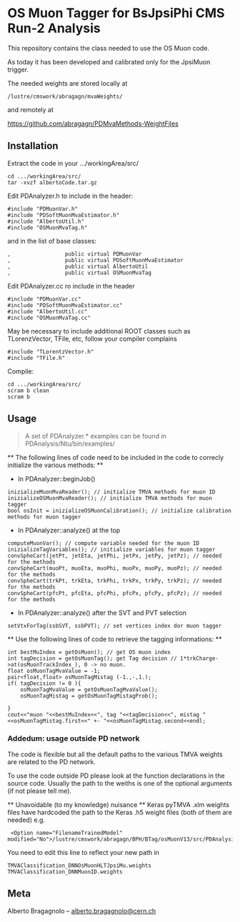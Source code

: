 # OS Muon Tagger for BsJpsiPhi CMS Run-2 Analysis

This repository contains the class needed to use the OS Muon code. 

As today it has been developed and calibrated only for the JpsiMuon trigger.

The needed weights are stored locally at 

```
/lustre/cmswork/abragagn/mvaWeights/
```

and remotely at

https://github.com/abragagn/PDMvaMethods-WeightFiles

## Installation

Extract the code in your .../workingArea/src/

```
cd .../workingArea/src/
tar -xvzf albertoCode.tar.gz
```
Edit PDAnalyzer.h to include in the header:

```
#include "PDMuonVar.h"
#include "PDSoftMuonMvaEstimator.h"
#include "AlbertoUtil.h"
#include "OSMuonMvaTag.h"
```

and in the list of base classes:

```
,                 public virtual PDMuonVar
,                 public virtual PDSoftMuonMvaEstimator
,                 public virtual AlbertoUtil
,                 public virtual OSMuonMvaTag
```

Edit PDAnalyzer.cc ro include in the header
```
#include "PDMuonVar.cc"
#include "PDSoftMuonMvaEstimator.cc"
#include "AlbertoUtil.cc"
#include "OSMuonMvaTag.cc"
```

May be necessary to include additional ROOT classes such as TLorenzVector, TFile, etc, follow your compiler complains
```
#include "TLorentzVector.h"
#include "TFile.h"
```

Compile:

```
cd .../workingArea/src/
scram b clean
scram b
```

## Usage

> A set of PDAnalyzer.* examples can be found in PDAnalysis/Ntu/bin/examples/


** The following lines of code need to be included in the code to correcly initialize the various methods: **

* In PDAnalyzer::beginJob() 
```
inizializeMuonMvaReader(); // initialize TMVA methods for muon ID
inizializeOSMuonMvaReader(); // initialize TMVA methods for muon tagger
bool osInit = inizializeOSMuonCalibration(); // initialize calibration methods for muon tagger
```
* In PDAnalyzer::analyze() at the top
```
computeMuonVar(); // compute variable needed for the muon ID
inizializeTagVariables(); // initialize variables for muon tagger 
convSpheCart(jetPt, jetEta, jetPhi, jetPx, jetPy, jetPz); // needed for the methods
convSpheCart(muoPt, muoEta, muoPhi, muoPx, muoPy, muoPz); // needed for the methods
convSpheCart(trkPt, trkEta, trkPhi, trkPx, trkPy, trkPz); // needed for the methods
convSpheCart(pfcPt, pfcEta, pfcPhi, pfcPx, pfcPy, pfcPz); // needed for the methods
```

* In PDAnalyzer::analyze() after the SVT and PVT selection
```
setVtxForTag(ssbSVT, ssbPVT); // set vertices index dor muon tagger
```

** Use the following lines of code to retrieve the tagging informations: **

```
int bestMuIndex = getOsMuon(); // get OS muon index
int tagDecision = getOsMuonTag(); get Tag decision // 1*trkCharge->at(osMuonTrackIndex_), 0 -> no muon.
float osMuonTagMvaValue = -1;
pair<float,float> osMuonTagMistag (-1.,-,1.);
if( tagDecision != 0 ){
    osMuonTagMvaValue = getOsMuonTagMvaValue();
    osMuonTagMistag = getOsMuonTagMistagProb();

}
cout<<"muon "<<bestMuIndex<<", tag "<<tagDecision<<", mistag "<<osMuonTagMistag.first<<" +- "<<osMuonTagMistag.second<<endl;

```

### Addedum: usage outside PD network

The code is flexible but all the default paths to the various TMVA weights are related to the PD network.

To use the code outside PD please look at the function declarations in the source code. Usually the path to the weiths is one of the optional arguments (if not please tell me).

** Unavoidable (to my knowledge) nuisance **
Keras pyTMVA .xlm weights files have hardcoded the path to the Keras .h5 weight files (both of them are needed) e.g.
```
 <Option name="FilenameTrainedModel" modified="No">/lustre/cmswork/abragagn/BPH/BTag/osMuonV13/src/PDAnalysis/Ntu/bin/mvaTraining/dataset/weights/TrainedModel_DNNOsMuonHLTJpsiMu.h5</Option>
```

You need to edit this line to reflect your new path in 
```
TMVAClassification_DNNOsMuonHLTJpsiMu.weights
TMVAClassification_DNNMuonID.weights
```


## Meta

Alberto Bragagnolo – alberto.bragagnolo@cern.ch
